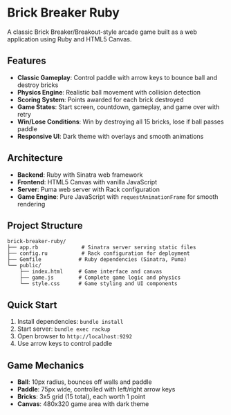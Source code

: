 # Brick Breaker Ruby

A classic Brick Breaker/Breakout-style arcade game built as a web application using Ruby and HTML5 Canvas.

## Features

- **Classic Gameplay**: Control paddle with arrow keys to bounce ball and destroy bricks
- **Physics Engine**: Realistic ball movement with collision detection
- **Scoring System**: Points awarded for each brick destroyed
- **Game States**: Start screen, countdown, gameplay, and game over with retry
- **Win/Lose Conditions**: Win by destroying all 15 bricks, lose if ball passes paddle
- **Responsive UI**: Dark theme with overlays and smooth animations

## Architecture

- **Backend**: Ruby with Sinatra web framework
- **Frontend**: HTML5 Canvas with vanilla JavaScript
- **Server**: Puma web server with Rack configuration
- **Game Engine**: Pure JavaScript with `requestAnimationFrame` for smooth rendering

## Project Structure

```
brick-breaker-ruby/
├── app.rb              # Sinatra server serving static files
├── config.ru           # Rack configuration for deployment
├── Gemfile            # Ruby dependencies (Sinatra, Puma)
└── public/
    ├── index.html     # Game interface and canvas
    ├── game.js        # Complete game logic and physics
    └── style.css      # Game styling and UI components
```

## Quick Start

1. Install dependencies: `bundle install`
2. Start server: `bundle exec rackup`
3. Open browser to `http://localhost:9292`
4. Use arrow keys to control paddle

## Game Mechanics

- **Ball**: 10px radius, bounces off walls and paddle
- **Paddle**: 75px wide, controlled with left/right arrow keys
- **Bricks**: 3x5 grid (15 total), each worth 1 point
- **Canvas**: 480x320 game area with dark theme

